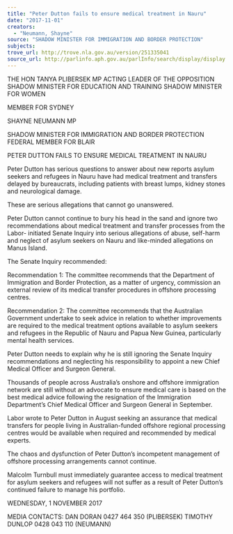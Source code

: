 ```yaml
---
title: "Peter Dutton fails to ensure medical treatment in Nauru"
date: "2017-11-01"
creators:
  - "Neumann, Shayne"
source: "SHADOW MINISTER FOR IMMIGRATION AND BORDER PROTECTION"
subjects:
trove_url: http://trove.nla.gov.au/version/251335041
source_url: http://parlinfo.aph.gov.au/parlInfo/search/display/display.w3p;query=Id%3A%22media/pressrel/5606463%22
---
```


 

 THE HON TANYA PLIBERSEK MP  ACTING LEADER OF THE OPPOSITION  SHADOW MINISTER FOR EDUCATION AND TRAINING  SHADOW MINISTER FOR WOMEN 

 MEMBER FOR SYDNEY 

 SHAYNE NEUMANN MP 

 SHADOW MINISTER FOR IMMIGRATION AND BORDER  PROTECTION  FEDERAL MEMBER FOR BLAIR    

 PETER DUTTON FAILS TO ENSURE MEDICAL TREATMENT IN NAURU    

 Peter Dutton has serious questions to answer about new reports asylum seekers  and refugees in Nauru have had medical treatment and transfers delayed by  bureaucrats, including patients with breast lumps, kidney stones and neurological  damage.    

 These are serious allegations that cannot go unanswered.    

 Peter Dutton cannot continue to bury his head in the sand and ignore two  recommendations about medical treatment and transfer processes from the Labor- initiated Senate Inquiry into serious allegations of abuse, self-harm and neglect of  asylum seekers on Nauru and like-minded allegations on Manus Island.    

 The Senate Inquiry recommended:    

 Recommendation 1: The committee recommends that the Department of  Immigration and Border Protection, as a matter of urgency, commission an  external review of its medical transfer procedures in offshore processing  centres. 

  Recommendation 2: The committee recommends that the Australian  Government undertake to seek advice in relation to whether improvements  are required to the medical treatment options available to asylum seekers and  refugees in the Republic of Nauru and Papua New Guinea, particularly mental  health services.    

 Peter Dutton needs to explain why he is still ignoring the Senate Inquiry  recommendations and neglecting his responsibility to appoint a new Chief Medical  Officer and Surgeon General.    

 Thousands of people across Australia’s onshore and offshore immigration network  are still without an advocate to ensure medical care is based on the best medical  advice following the resignation of the Immigration Department’s Chief Medical  Officer and Surgeon General in September.    

 Labor wrote to Peter Dutton in August seeking an assurance that medical transfers  for people living in Australian-funded offshore regional processing centres would be  available when required and recommended by medical experts.    

 The chaos and dysfunction of Peter Dutton’s incompetent management of offshore  processing arrangements cannot continue.     

 Malcolm Turnbull must immediately guarantee access to medical treatment for  asylum seekers and refugees will not suffer as a result of Peter Dutton’s continued  failure to manage his portfolio.    

 WEDNESDAY, 1 NOVEMBER 2017    

 MEDIA CONTACTS:  DAN DORAN 0427 464 350 (PLIBERSEK)                                          TIMOTHY DUNLOP 0428 043 110 (NEUMANN) 

 

